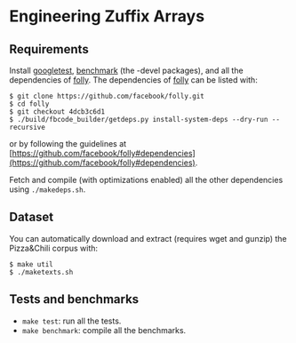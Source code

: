 # Engineering Zuffix Arrays

## Requirements

Install [googletest], [benchmark] (the -devel packages), and all the
dependencies of [folly]. The dependencies of [folly] can be listed
with:
```
$ git clone https://github.com/facebook/folly.git
$ cd folly
$ git checkout 4dcb3c6d1
$ ./build/fbcode_builder/getdeps.py install-system-deps --dry-run --recursive
```
or by following the guidelines at [https://github.com/facebook/folly#dependencies](https://github.com/facebook/folly#dependencies).

Fetch and compile (with optimizations enabled) all the other
dependencies using `./makedeps.sh`.

## Dataset

You can automatically download and extract (requires wget and gunzip)
the Pizza&Chili corpus with:
```
$ make util
$ ./maketexts.sh
```

## Tests and benchmarks
- `make test`: run all the tests.
- `make benchmark`: compile all the benchmarks.

[googletest]: https://github.com/google/googletest "GoogleTest - Google Testing and Mocking Framework"
[benchmark]: https://github.com/google/benchmark "google/benchmark: A microbenchmark support library"
[folly]: https://github.com/facebook/folly "Folly: Facebook Open-source Library"
